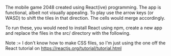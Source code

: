 The mobile game 2048 created using React(ive) programming. The app is functional, albeit not visually appealing. To
play use the arrow keys (or WASD) to shift the tiles in that direction. The cells would merge accordingly.

To run these, you would need to install React using npm, create a new app and replace the files in the src/ directory with the following. 

Note :=
  I don't know how to make CSS files, so I'm just using the one off the React tutorial on https://reactjs.org/tutorial/tutorial.html
